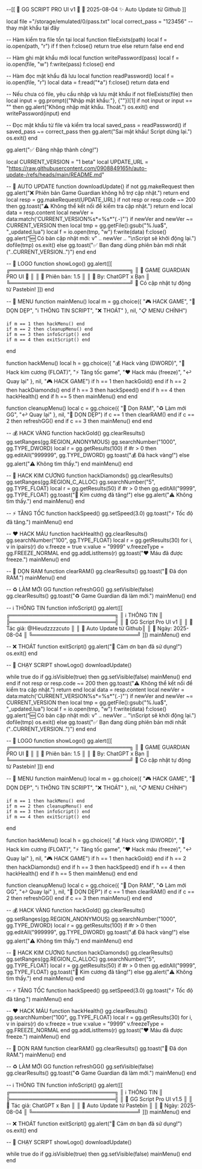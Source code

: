 --[[
  🔰 GG SCRIPT PRO UI v1 🔰
  📅 2025-08-04
  ✨ Auto Update từ Github
]]

local file ="/storage/emulated/0/pass.txt"
local correct_pass = "123456" -- thay mật khẩu tại đây

-- Hàm kiểm tra file tồn tại
local function fileExists(path)
  local f = io.open(path, "r")
  if f then f:close() return true else return false end
end

-- Hàm ghi mật khẩu mới
local function writePassword(pass)
  local f = io.open(file, "w")
  f:write(pass)
  f:close()
end

-- Hàm đọc mật khẩu đã lưu
local function readPassword()
  local f = io.open(file, "r")
  local data = f:read("*a")
  f:close()
  return data
end

-- Nếu chưa có file, yêu cầu nhập và lưu mật khẩu
if not fileExists(file) then
  local input = gg.prompt({"Nhập mật khẩu:"}, {""})[1]
  if not input or input == "" then
    gg.alert("Không nhập mật khẩu. Thoát.")
    os.exit()
  end
  writePassword(input)
end

-- Đọc mật khẩu từ file và kiểm tra
local saved_pass = readPassword()
if saved_pass ~= correct_pass then
  gg.alert("Sai mật khẩu! Script dừng lại.")
  os.exit()
end

gg.alert("✅ Đăng nhập thành công!")

local CURRENT_VERSION = "1 beta"
local UPDATE_URL = "https://raw.githubusercontent.com/0908849165h/auto-update-/refs/heads/main/README.md"

-- 🔁 AUTO UPDATE
function downloadUpdate()
    if not gg.makeRequest then
        gg.alert("❌ Phiên bản Game Guardian không hỗ trợ cập nhật.")
        return
    end
    local resp = gg.makeRequest(UPDATE_URL)
    if not resp or resp.code ~= 200 then
        gg.toast("⚠️ Không thể kết nối để kiểm tra cập nhật.")
        return
    end
    local data = resp.content
    local newVer = data:match('CURRENT_VERSION%s*=%s*"(.-)"')
    if newVer and newVer ~= CURRENT_VERSION then
        local tmp = gg.getFile():gsub("%.lua$", "_updated.lua")
        local f = io.open(tmp, "w")
        f:write(data)
        f:close()
        gg.alert("🆕 Có bản cập nhật mới: v" .. newVer .. "\nScript sẽ khởi động lại.")
        dofile(tmp)
        os.exit()
    else
        gg.toast("✅ Bạn đang dùng phiên bản mới nhất ("..CURRENT_VERSION..")")
    end
end

-- 🎨 LOGO
function showLogo()
    gg.alert([[
╔════════════════════════════════╗
║   🔰 GAME GUARDIAN PRO UI 🔰   ║
║   📆 Phiên bản: 1.5            ║
║   👤 By: ChatGPT x Bạn         ║
╚════════════════════════════════╝
📢 Có cập nhật tự động từ Pastebin!
    ]])
end

-- 📜 MENU
function mainMenu()
    local m = gg.choice({
        "🎮 HACK GAME",
        "🧹 DỌN DẸP",
        "ℹ️ THÔNG TIN SCRIPT",
        "❌ THOÁT"
    }, nil, "📋 MENU CHÍNH")

    if m == 1 then hackMenu() end
    if m == 2 then cleanupMenu() end
    if m == 3 then infoScript() end
    if m == 4 then exitScript() end
end

function hackMenu()
    local h = gg.choice({
        "💰 Hack vàng (DWORD)",
        "💎 Hack kim cương (FLOAT)",
        "⚡ Tăng tốc game",
        "❤️ Hack máu (freeze)",
        "↩️ Quay lại"
    }, nil, "🎮 HACK GAME")
    if h == 1 then hackGold() end
    if h == 2 then hackDiamonds() end
    if h == 3 then hackSpeed() end
    if h == 4 then hackHealth() end
    if h == 5 then mainMenu() end
end

function cleanupMenu()
    local c = gg.choice({
        "🧹 Dọn RAM",
        "♻️ Làm mới GG",
        "↩️ Quay lại"
    }, nil, "🧹 DỌN DẸP")
    if c == 1 then clearRAM() end
    if c == 2 then refreshGG() end
    if c == 3 then mainMenu() end
end

-- 💰 HACK VÀNG
function hackGold()
    gg.clearResults()
    gg.setRanges(gg.REGION_ANONYMOUS)
    gg.searchNumber("1000", gg.TYPE_DWORD)
    local r = gg.getResults(100)
    if #r > 0 then
        gg.editAll("999999", gg.TYPE_DWORD)
        gg.toast("💰 Đã hack vàng!")
    else
        gg.alert("⚠️ Không tìm thấy.")
    end
    mainMenu()
end

-- 💎 HACK KIM CƯƠNG
function hackDiamonds()
    gg.clearResults()
    gg.setRanges(gg.REGION_C_ALLOC)
    gg.searchNumber("5", gg.TYPE_FLOAT)
    local r = gg.getResults(50)
    if #r > 0 then
        gg.editAll("9999", gg.TYPE_FLOAT)
        gg.toast("💎 Kim cương đã tăng!")
    else
        gg.alert("⚠️ Không tìm thấy.")
    end
    mainMenu()
end

-- ⚡ TĂNG TỐC
function hackSpeed()
    gg.setSpeed(3.0)
    gg.toast("⚡ Tốc độ đã tăng.")
    mainMenu()
end

-- ❤️ HACK MÁU
function hackHealth()
    gg.clearResults()
    gg.searchNumber("100", gg.TYPE_FLOAT)
    local r = gg.getResults(30)
    for i, v in ipairs(r) do
        v.freeze = true
        v.value = "9999"
        v.freezeType = gg.FREEZE_NORMAL
    end
    gg.addListItems(r)
    gg.toast("❤️ Máu đã được freeze.")
    mainMenu()
end

-- 🧹 DỌN RAM
function clearRAM()
    gg.clearResults()
    gg.toast("🧹 Đã dọn RAM.")
    mainMenu()
end

-- ♻️ LÀM MỚI GG
function refreshGG()
    gg.setVisible(false)
    gg.clearResults()
    gg.toast("♻️ Game Guardian đã làm mới.")
    mainMenu()
end

-- ℹ️ THÔNG TIN
function infoScript()
    gg.alert([[
╔════════════════════════════╗
║        ℹ️ THÔNG TIN        ║
╠════════════════════════════╣
║ 🔰 GG Script Pro UI v1  ║
║ 👤 Tác giả: @Hieudzzzzcuto  ║
║ 🔄 Auto Update từ Github║
║ 📅 Ngày: 2025-08-04        ║
╚════════════════════════════╝
    ]])
    mainMenu()
end

-- ❌ THOÁT
function exitScript()
    gg.alert("👋 Cảm ơn bạn đã sử dụng!")
    os.exit()
end

-- 🚀 CHẠY SCRIPT
showLogo()
downloadUpdate()

while true do
    if gg.isVisible(true) then
        gg.setVisible(false)
        mainMenu()
    end
end    if not resp or resp.code ~= 200 then
        gg.toast("⚠️ Không thể kết nối để kiểm tra cập nhật.")
        return
    end
    local data = resp.content
    local newVer = data:match('CURRENT_VERSION%s*=%s*"(.-)"')
    if newVer and newVer ~= CURRENT_VERSION then
        local tmp = gg.getFile():gsub("%.lua$", "_updated.lua")
        local f = io.open(tmp, "w")
        f:write(data)
        f:close()
        gg.alert("🆕 Có bản cập nhật mới: v" .. newVer .. "\nScript sẽ khởi động lại.")
        dofile(tmp)
        os.exit()
    else
        gg.toast("✅ Bạn đang dùng phiên bản mới nhất ("..CURRENT_VERSION..")")
    end
end

-- 🎨 LOGO
function showLogo()
    gg.alert([[
╔════════════════════════════════╗
║   🔰 GAME GUARDIAN PRO UI 🔰   ║
║   📆 Phiên bản: 1.5            ║
║   👤 By: ChatGPT x Bạn         ║
╚════════════════════════════════╝
📢 Có cập nhật tự động từ Pastebin!
    ]])
end

-- 📜 MENU
function mainMenu()
    local m = gg.choice({
        "🎮 HACK GAME",
        "🧹 DỌN DẸP",
        "ℹ️ THÔNG TIN SCRIPT",
        "❌ THOÁT"
    }, nil, "📋 MENU CHÍNH")

    if m == 1 then hackMenu() end
    if m == 2 then cleanupMenu() end
    if m == 3 then infoScript() end
    if m == 4 then exitScript() end
end

function hackMenu()
    local h = gg.choice({
        "💰 Hack vàng (DWORD)",
        "💎 Hack kim cương (FLOAT)",
        "⚡ Tăng tốc game",
        "❤️ Hack máu (freeze)",
        "↩️ Quay lại"
    }, nil, "🎮 HACK GAME")
    if h == 1 then hackGold() end
    if h == 2 then hackDiamonds() end
    if h == 3 then hackSpeed() end
    if h == 4 then hackHealth() end
    if h == 5 then mainMenu() end
end

function cleanupMenu()
    local c = gg.choice({
        "🧹 Dọn RAM",
        "♻️ Làm mới GG",
        "↩️ Quay lại"
    }, nil, "🧹 DỌN DẸP")
    if c == 1 then clearRAM() end
    if c == 2 then refreshGG() end
    if c == 3 then mainMenu() end
end

-- 💰 HACK VÀNG
function hackGold()
    gg.clearResults()
    gg.setRanges(gg.REGION_ANONYMOUS)
    gg.searchNumber("1000", gg.TYPE_DWORD)
    local r = gg.getResults(100)
    if #r > 0 then
        gg.editAll("999999", gg.TYPE_DWORD)
        gg.toast("💰 Đã hack vàng!")
    else
        gg.alert("⚠️ Không tìm thấy.")
    end
    mainMenu()
end

-- 💎 HACK KIM CƯƠNG
function hackDiamonds()
    gg.clearResults()
    gg.setRanges(gg.REGION_C_ALLOC)
    gg.searchNumber("5", gg.TYPE_FLOAT)
    local r = gg.getResults(50)
    if #r > 0 then
        gg.editAll("9999", gg.TYPE_FLOAT)
        gg.toast("💎 Kim cương đã tăng!")
    else
        gg.alert("⚠️ Không tìm thấy.")
    end
    mainMenu()
end

-- ⚡ TĂNG TỐC
function hackSpeed()
    gg.setSpeed(3.0)
    gg.toast("⚡ Tốc độ đã tăng.")
    mainMenu()
end

-- ❤️ HACK MÁU
function hackHealth()
    gg.clearResults()
    gg.searchNumber("100", gg.TYPE_FLOAT)
    local r = gg.getResults(30)
    for i, v in ipairs(r) do
        v.freeze = true
        v.value = "9999"
        v.freezeType = gg.FREEZE_NORMAL
    end
    gg.addListItems(r)
    gg.toast("❤️ Máu đã được freeze.")
    mainMenu()
end

-- 🧹 DỌN RAM
function clearRAM()
    gg.clearResults()
    gg.toast("🧹 Đã dọn RAM.")
    mainMenu()
end

-- ♻️ LÀM MỚI GG
function refreshGG()
    gg.setVisible(false)
    gg.clearResults()
    gg.toast("♻️ Game Guardian đã làm mới.")
    mainMenu()
end

-- ℹ️ THÔNG TIN
function infoScript()
    gg.alert([[
╔════════════════════════════╗
║        ℹ️ THÔNG TIN        ║
╠════════════════════════════╣
║ 🔰 GG Script Pro UI v1.5   ║
║ 👤 Tác giả: ChatGPT x Bạn  ║
║ 🔄 Auto Update từ Pastebin ║
║ 📅 Ngày: 2025-08-04        ║
╚════════════════════════════╝
    ]])
    mainMenu()
end

-- ❌ THOÁT
function exitScript()
    gg.alert("👋 Cảm ơn bạn đã sử dụng!")
    os.exit()
end

-- 🚀 CHẠY SCRIPT
showLogo()
downloadUpdate()

while true do
    if gg.isVisible(true) then
        gg.setVisible(false)
        mainMenu()
    end
end
